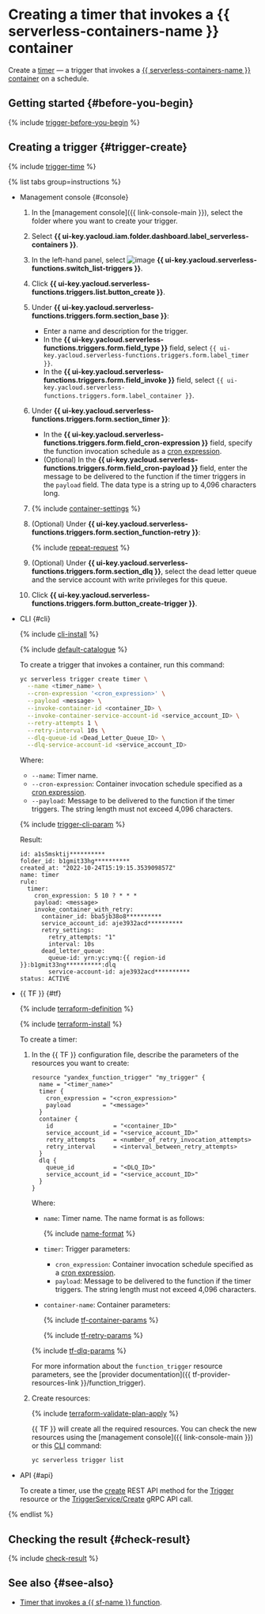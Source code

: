 # Creating a timer that invokes a {{ serverless-containers-name }} container

Create a [timer](../concepts/trigger/timer.md) — a trigger that invokes a [{{ serverless-containers-name }} container](../concepts/container.md) on a schedule.

## Getting started {#before-you-begin}

{% include [trigger-before-you-begin](../../_includes/serverless-containers/trigger-before-you-begin.md) %}

## Creating a trigger {#trigger-create}

{% include [trigger-time](../../_includes/functions/trigger-time.md) %}

{% list tabs group=instructions %}

- Management console {#console}

   1. In the [management console]({{ link-console-main }}), select the folder where you want to create your trigger.

   1. Select **{{ ui-key.yacloud.iam.folder.dashboard.label_serverless-containers }}**.

   1. In the left-hand panel, select ![image](../../_assets/console-icons/gear-play.svg) **{{ ui-key.yacloud.serverless-functions.switch_list-triggers }}**.

   1. Click **{{ ui-key.yacloud.serverless-functions.triggers.list.button_create }}**.

   1. Under **{{ ui-key.yacloud.serverless-functions.triggers.form.section_base }}**:

      * Enter a name and description for the trigger.
      * In the **{{ ui-key.yacloud.serverless-functions.triggers.form.field_type }}** field, select `{{ ui-key.yacloud.serverless-functions.triggers.form.label_timer }}`.
      * In the **{{ ui-key.yacloud.serverless-functions.triggers.form.field_invoke }}** field, select `{{ ui-key.yacloud.serverless-functions.triggers.form.label_container }}`.

   1. Under **{{ ui-key.yacloud.serverless-functions.triggers.form.section_timer }}**:

      * In the **{{ ui-key.yacloud.serverless-functions.triggers.form.field_cron-expression }}** field, specify the function invocation schedule as a [cron expression](../concepts/trigger/timer.md#cron-expression).
      * (Optional) In the **{{ ui-key.yacloud.serverless-functions.triggers.form.field_cron-payload }}** field, enter the message to be delivered to the function if the timer triggers in the `payload` field. The data type is a string up to 4,096 characters long.

   1. {% include [container-settings](../../_includes/serverless-containers/container-settings.md) %}

   1. (Optional) Under **{{ ui-key.yacloud.serverless-functions.triggers.form.section_function-retry }}**:

      {% include [repeat-request](../../_includes/serverless-containers/repeat-request.md) %}

   1. (Optional) Under **{{ ui-key.yacloud.serverless-functions.triggers.form.section_dlq }}**, select the dead letter queue and the service account with write privileges for this queue.

   1. Click **{{ ui-key.yacloud.serverless-functions.triggers.form.button_create-trigger }}**.

- CLI {#cli}

   {% include [cli-install](../../_includes/cli-install.md) %}

   {% include [default-catalogue](../../_includes/default-catalogue.md) %}

   To create a trigger that invokes a container, run this command:

   
   ```bash
   yc serverless trigger create timer \
     --name <timer_name> \
     --cron-expression '<cron_expression>' \
     --payload <message> \
     --invoke-container-id <container_ID> \
     --invoke-container-service-account-id <service_account_ID> \
     --retry-attempts 1 \
     --retry-interval 10s \
     --dlq-queue-id <Dead_Letter_Queue_ID> \
     --dlq-service-account-id <service_account_ID>
   ```


   Where:

   * `--name`: Timer name.
   * `--cron-expression`: Container invocation schedule specified as a [cron expression](../concepts/trigger/timer.md#cron-expression).
   * `--payload`: Message to be delivered to the function if the timer triggers. The string length must not exceed 4,096 characters.

   {% include [trigger-cli-param](../../_includes/serverless-containers/trigger-cli-param.md) %}

   Result:

   
   ```text
   id: a1s5msktij**********
   folder_id: b1gmit33hg**********
   created_at: "2022-10-24T15:19:15.353909857Z"
   name: timer
   rule:
     timer:
       cron_expression: 5 10 ? * * *
       payload: <message>
       invoke_container_with_retry:
         container_id: bba5jb38o8**********
         service_account_id: aje3932acd**********
         retry_settings:
           retry_attempts: "1"
           interval: 10s
         dead_letter_queue:
           queue-id: yrn:yc:ymq:{{ region-id }}:b1gmit33ng**********:dlq
           service-account-id: aje3932acd**********
   status: ACTIVE
   ```


- {{ TF }} {#tf}

   {% include [terraform-definition](../../_tutorials/_tutorials_includes/terraform-definition.md) %}

   {% include [terraform-install](../../_includes/terraform-install.md) %}

   To create a timer:

   1. In the {{ TF }} configuration file, describe the parameters of the resources you want to create:

      ```hcl
      resource "yandex_function_trigger" "my_trigger" {
        name = "<timer_name>"
        timer {
          cron_expression = "<cron_expression>"
          payload         = "<message>"
        }
        container {
          id                 = "<container_ID>"
          service_account_id = "<service_account_ID>"
          retry_attempts     = <number_of_retry_invocation_attempts>
          retry_interval     = <interval_between_retry_attempts>
        }
        dlq {
          queue_id           = "<DLQ_ID>"
          service_account_id = "<service_account_ID>"
        }
      }
      ```

      Where:

      * `name`: Timer name. The name format is as follows:

         {% include [name-format](../../_includes/name-format.md) %}

      * `timer`: Trigger parameters:
         * `cron_expression`: Container invocation schedule specified as a [cron expression](../concepts/trigger/timer.md#cron-expression).
         * `payload`: Message to be delivered to the function if the timer triggers. The string length must not exceed 4,096 characters.

      * `container-name`: Container parameters:

         {% include [tf-container-params](../../_includes/serverless-containers/tf-container-params.md) %}

         {% include [tf-retry-params](../../_includes/serverless-containers/tf-retry-params.md) %}

      {% include [tf-dlq-params](../../_includes/serverless-containers/tf-dlq-params.md) %}

      For more information about the `function_trigger` resource parameters, see the [provider documentation]({{ tf-provider-resources-link }}/function_trigger).

   1. Create resources:

      {% include [terraform-validate-plan-apply](../../_tutorials/_tutorials_includes/terraform-validate-plan-apply.md) %}

      {{ TF }} will create all the required resources. You can check the new resources using the [management console]({{ link-console-main }}) or this [CLI](../../cli/quickstart.md) command:

      ```bash
      yc serverless trigger list
      ```

- API {#api}

   To create a timer, use the [create](../triggers/api-ref/Trigger/create.md) REST API method for the [Trigger](../triggers/api-ref/Trigger/index.md) resource or the [TriggerService/Create](../triggers/api-ref/grpc/trigger_service.md#Create) gRPC API call.

{% endlist %}

## Checking the result {#check-result}

{% include [check-result](../../_includes/serverless-containers/check-result.md) %}

## See also {#see-also}

* [Timer that invokes a {{ sf-name }} function](../../functions/operations/trigger/timer-create.md).
